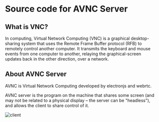 # Source code for AVNC Server

## What is VNC?
In computing, Virtual Network Computing (VNC) is a graphical desktop-sharing system that uses the Remote Frame Buffer protocol (RFB) to remotely control another computer. It transmits the keyboard and mouse events from one computer to another, relaying the graphical-screen updates back in the other direction, over a network.

## About AVNC Server
AVNC is Virtual Network Computing developed by electronjs and webrtc.

AVNC server is the program on the machine that shares some screen (and may not be related to a physical display – the server can be "headless"), and allows the client to share control of it.

![client](img/3Capture.png)
